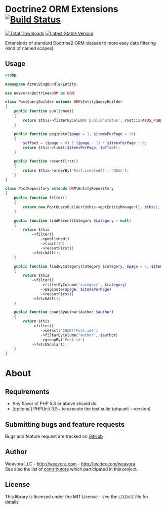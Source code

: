 Doctrine2 ORM Extensions [![Build Status](https://secure.travis-ci.org/weavora/doctrine-extensions.png)](http://travis-ci.org/weavora/doctrine-extensions)
==============================

[![Total Downloads](https://poser.pugx.org/weavora/doctrine-extensions/downloads.png)](https://packagist.org/packages/weavora/doctrine-extensions)
[![Latest Stable Version](https://poser.pugx.org/weavora/doctrine-extensions/v/stable.png)](https://packagist.org/packages/weavora/doctrine-extensions)

Extensions of standard Doctrine2 ORM classes to more easy data filtering (kind of named scopes)

Usage
-----

```php
<?php

namespace Acme\BlogBundle\Entity;

use Weavora\Doctrine\ORM as ORM;

class PostQueryBuilder extends ORM\EntityQueryBuilder
{
    public function published()
    {
        return $this->filterByColumn('publishStatus', Post::STATUS_PUBLISHED);
    }

    public function paginate($page = 1, $itemsPerPage = 10)
    {
        $offset = ($page > 0) ? ($page - 1) * $itemsPerPage : 0;
        return $this->limit($itemsPerPage, $offset);
    }

    public function recentFirst()
    {
        return $this->orderBy('Post.createdAt', 'DESC');
    }
}

class PostRepository extends ORM\EntityRepository
{
    public function filter()
    {
        return new PostQueryBuilder($this->getEntityManager(), $this);
    }

    public function findRecent(Category $category = null)
    {
        return $this
            ->filter()
                ->published()
                ->limit(10)
                ->recentFirst()
            ->fetchAll();
    }

    public function findByCategory(Category $category, $page = 1, $itemsPerPage = 10)
    {
        return $this
            ->filter()
                ->filterByColumn('category', $category)
                ->paginate($page, $itemsPerPage)
                ->recentFirst()
            ->fetchAll();
    }

    public function countByAuthor(Author $author)
    {
        return $this
            ->filter()
                ->select('COUNT(Post.id)')
                ->filterByColumn('author', $author)
                ->groupBy('Post.id')
            ->fetchScalar();
    }
}

```

About
=====

Requirements
------------

- Any flavor of PHP 5.3 or above should do
- [optional] PHPUnit 3.5+ to execute the test suite (phpunit --version)

Submitting bugs and feature requests
------------------------------------

Bugs and feature request are tracked on [GitHub](https://github.com/weavora/doctrine-extensions/issues)

Author
------

Weavora LLC - <http://weavora.com> - <http://twitter.com/weavora><br />
See also the list of [contributors](https://github.com/weavora/doctrine-extensions/contributors) which participated in this project.

License
-------

This library is licensed under the MIT License - see the `LICENSE` file for details
